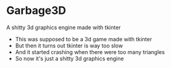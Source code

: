 # Garbage3D

A shitty 3d graphics engine made with tkinter 

- This was supposed to be a 3d game made with tkinter
- But then it turns out tkinter is way too slow
- And it started crashing when there were too many triangles
- So now it's just a shitty 3d graphics engine
